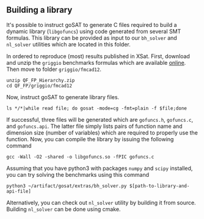 
## Building a library ##
It's possible to instruct goSAT to generate C files required to build a dynamic library (`libgofuncs`)
using code generated from several SMT formulas. This library can be provided as input to our `bh_solver`
and `nl_solver` utilities which are located in this folder. 

In ordered to reproduce (most) results published in XSat. 
First, download and unzip the `griggio` benchmarks formulas which are available [online]. 
Then move to folder `griggio/fmcad12`.

```shell
unzip QF_FP_Hierarchy.zip
cd QF_FP/griggio/fmcad12
```
Now, instruct goSAT to generate library files.

```shell
ls */*|while read file; do gosat -mode=cg -fmt=plain -f $file;done
```
If successful, three files will be generated which are `gofuncs.h`, `gofuncs.c`, and
`gofuncs.api`. The latter file simply lists pairs of function name and dimension size
(number of variables) which are required to properly use the function. 
Now, you can compile the library by issuing the following command

```shell
gcc -Wall -O2 -shared -o libgofuncs.so -fPIC gofuncs.c
```

Assuming that you have python3 with packages `numpy` and `scipy` installed, you 
can try solving the benchmarks using this command

```shell
python3 ~/artifact/gosat/extras/bh_solver.py $[path-to-library-and-api-file]
```

Alternatively, you can check out `nl_solver` utility by building it from source. 
Building `nl_solver` can be done using cmake.

  [online]: <http://www.cs.nyu.edu/~barrett/smtlib/QF_FP_Hierarchy.zip>
